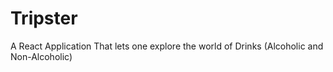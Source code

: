 # Tripster
A React Application That lets one explore the world of Drinks (Alcoholic and Non-Alcoholic)
